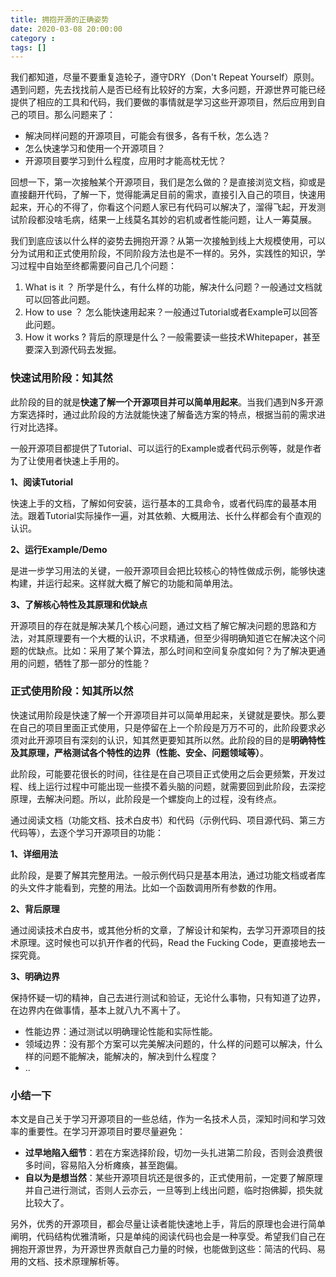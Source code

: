 ```yaml
---
title: 拥抱开源的正确姿势
date: 2020-03-08 20:00:00
category :
tags: []
---
```


我们都知道，尽量不要重复造轮子，遵守DRY（Don't Repeat Yourself）原则。遇到问题，先去找找前人是否已经有比较好的方案，大多问题，开源世界可能已经提供了相应的工具和代码，我们要做的事情就是学习这些开源项目，然后应用到自己的项目。那么问题来了：

- 解决同样问题的开源项目，可能会有很多，各有千秋，怎么选？
- 怎么快速学习和使用一个开源项目？
- 开源项目要学习到什么程度，应用时才能高枕无忧？

回想一下，第一次接触某个开源项目，我们是怎么做的？是直接浏览文档，抑或是直接翻开代码，了解一下，觉得能满足目前的需求，直接引入自己的项目，快速用起来，开心的不得了，你看这个问题人家已有代码可以解决了，溜得飞起，开发测试阶段都没啥毛病，结果一上线莫名其妙的宕机或者性能问题，让人一筹莫展。

我们到底应该以什么样的姿势去拥抱开源？从第一次接触到线上大规模使用，可以分为试用和正式使用阶段，不同阶段方法也是不一样的。另外，实践性的知识，学习过程中自始至终都需要问自己几个问题：

1. What is it ？ 所学是什么，有什么样的功能，解决什么问题？一般通过文档就可以回答此问题。
2. How to use ？ 怎么能快速用起来？一般通过Tutorial或者Example可以回答此问题。
3. How it works ? 背后的原理是什么？一般需要读一些技术Whitepaper，甚至要深入到源代码去发掘。

### 快速试用阶段：知其然

此阶段的目的就是**快速了解一个开源项目并可以简单用起来**。当我们遇到N多开源方案选择时，通过此阶段的方法就能快速了解备选方案的特点，根据当前的需求进行对比选择。

一般开源项目都提供了Tutorial、可以运行的Example或者代码示例等，就是作者为了让使用者快速上手用的。

**1、阅读Tutorial**

快速上手的文档，了解如何安装，运行基本的工具命令，或者代码库的最基本用法。跟着Tutorial实际操作一遍，对其依赖、大概用法、长什么样都会有个直观的认识。

**2、运行Example/Demo**

是进一步学习用法的关键，一般开源项目会把比较核心的特性做成示例，能够快速构建，并运行起来。这样就大概了解它的功能和简单用法。

**3、了解核心特性及其原理和优缺点**

开源项目的存在就是解决某几个核心问题，通过文档了解它解决问题的思路和方法，对其原理要有一个大概的认识，不求精通，但至少得明确知道它在解决这个问题的优缺点。比如：采用了某个算法，那么时间和空间复杂度如何？为了解决更通用的问题，牺牲了那一部分的性能？

### 正式使用阶段：知其所以然

快速试用阶段是快速了解一个开源项目并可以简单用起来，关键就是要快。那么要在自己的项目里面正式使用，只是停留在上一个阶段是万万不可的，此阶段要求必须对此开源项目有深刻的认识，知其然更要知其所以然。此阶段的目的是**明确特性及其原理，严格测试各个特性的边界（性能、安全、问题领域等）**。

此阶段，可能要花很长的时间，往往是在自己项目正式使用之后会更频繁，开发过程、线上运行过程中可能出现一些摸不着头脑的问题，就需要回到此阶段，去深挖原理，去解决问题。所以，此阶段是一个螺旋向上的过程，没有终点。

通过阅读文档（功能文档、技术白皮书）和代码（示例代码、项目源代码、第三方代码等），去逐个学习开源项目的功能：

**1、详细用法**

此阶段，是要了解其完整用法。一般示例代码只是基本用法，通过功能文档或者库的头文件才能看到，完整的用法。比如一个函数调用所有参数的作用。

**2、背后原理**

通过阅读技术白皮书，或其他分析的文章，了解设计和架构，去学习开源项目的技术原理。这时候也可以扒开作者的代码，Read the Fucking Code，更直接地去一探究竟。

**3、明确边界**

保持怀疑一切的精神，自己去进行测试和验证，无论什么事物，只有知道了边界，在边界内在做事情，基本上就八九不离十了。

- 性能边界：通过测试以明确理论性能和实际性能。
- 领域边界：没有那个方案可以完美解决问题的，什么样的问题可以解决，什么样的问题不能解决，能解决的，解决到什么程度？
- ..


### 小结一下

本文是自己关于学习开源项目的一些总结，作为一名技术人员，深知时间和学习效率的重要性。在学习开源项目时要尽量避免：

- **过早地陷入细节**：若在方案选择阶段，切勿一头扎进第二阶段，否则会浪费很多时间，容易陷入分析瘫痪，甚至跑偏。
- **自以为是想当然**：某些开源项目坑还是很多的，正式使用前，一定要了解原理并自己进行测试，否则人云亦云，一旦等到上线出问题，临时抱佛脚，损失就比较大了。

另外，优秀的开源项目，都会尽量让读者能快速地上手，背后的原理也会进行简单阐明，代码结构优雅清晰，只是单纯的阅读代码也会是一种享受。希望我们自己在拥抱开源世界，为开源世界贡献自己力量的时候，也能做到这些：简洁的代码、易用的文档、技术原理解析等。




